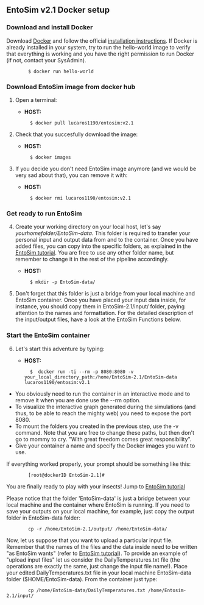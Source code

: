 ## EntoSim v2.1 Docker setup

### Download and install Docker
Download [Docker](https://www.docker.com/get-docker) and
follow the official [installation instructions](https://docs.docker.com/install/).
If Docker is already installed in your system, try to run the hello-world image to verify that everything is working and you have the right permission to run Docker (if not, contact your SysAdmin).

			$ docker run hello-world
			

### Download EntoSim image from docker hub

1. Open a terminal:
	* __HOST:__
	
			$ docker pull lucaros1190/entosim:v2.1 

2. Check that you succesfully download the image:
	* __HOST:__
  
			$ docker images

3. If you decide you don't need EntoSim image anymore (and we would be very sad about that), you can remove it with:
	
	* __HOST:__
 
			$ docker rmi lucaros1190/entosim:v2.1 

### Get ready to run EntoSim
4. Create your working directory on your local host, let's say *yourhomefolder/EntoSim-data*. This folder is required to transfer your personal input and output data from and to the container. Once you have added files, you can copy into the specific folders, as explained in the [EntoSim tutorial](https://github.com/lucaros1190/EntoSim-2.1/blob/master/docs/entosim_tutorial.md). You are free to use any other folder name, but remember to change it in the rest of the pipeline accordingly.
	* __HOST:__
 
			$ mkdir -p EntoSim-data/ 

5. Don't forget that this folder is just a bridge from your local machine and EntoSim container. Once you have placed your input data inside, for instance, you should copy them in EntoSim-2.1/input/ folder, paying attention to the names and formattation. For the detailed description of the input/output files, have a look at the EntoSim Functions below.

### Start the EntoSim container
6. Let's start this adventure by typing:
	* __HOST:__
 
			$  docker run -ti --rm -p 8080:8080 -v your_local_directory_path:/home/EntoSim-2.1/EntoSim-data lucaros1190/entosim:v2.1 

* You obviously need to run the container in an interactive mode and to remove it when you are done use the --rm option. 
* To visualize the interactive graph generated during the simulations (and thus, to be able to reach the mighty web) you need to expose the port 8080.
* To mount the folders you created in the previous step, use the -v command. Note that you are free to change these paths, but then don't go to mommy to cry. "With great freedom comes great responsibility".
* Give your container a name and specify the Docker images you want to use.

If everything worked properly, your prompt should be something like this:

			[root@dockerID EntoSim-2.1]# 

You are finally ready to play with your insects! Jump to [EntoSim tutorial](https://github.com/lucaros1190/EntoSim-2.1/blob/master/docs/entosim_tutorial.md)

Please notice that the folder 'EntoSim-data' is just a bridge between your local machine and the container where EntoSim is running. If you need to save your outputs on your local machine, for example, just copy the output folder in EntoSim-data folder:

			cp -r /home/EntoSim-2.1/output/ /home/EntoSim-data/

Now, let us suppose that you want to upload a particular input file. Remember that the names of the files and the data inside need to be written "as EntoSim wants" (refer to [EntoSim tutorial](https://github.com/lucaros1190/EntoSim-2.1/blob/master/docs/entosim_tutorial.md)). To provide an example of "upload input files" let us consider the DailyTemperatures.txt file (the operations are exactly the same, just change the input file name!). Place your edited DailyTemperatures.txt file in your local machine EntoSim-data folder ($HOME/EntoSim-data). From the container just type:

			cp /home/EntoSim-data/DailyTemperatures.txt /home/Entosim-2.1/input/
			
			 


